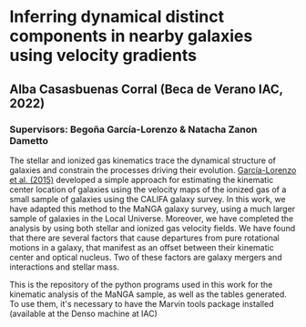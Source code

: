 # Inferring dynamical distinct components in nearby galaxies using velocity gradients
## Alba Casasbuenas Corral (Beca de Verano IAC, 2022)
### Supervisors: Begoña García-Lorenzo & Natacha Zanon Dametto

The stellar and ionized gas kinematics trace the dynamical structure of galaxies and constrain the processes driving their evolution. [García-Lorenzo et al. (2015)](https://www.aanda.org/articles/aa/full_html/2015/01/aa23485-14/aa23485-14.html) developed a simple approach for estimating the kinematic center location of galaxies using the velocity maps of the ionized gas of a small sample of galaxies using the CALIFA galaxy survey. In this work, we have adapted this method to the MaNGA galaxy survey, using a much larger sample of galaxies in the Local Universe. Moreover, we have completed the analysis by using both stellar and ionized gas velocity fields. We have found that there are several factors that cause departures from pure rotational motions in a galaxy, that manifest as an offset between their kinematic center and optical nucleus. Two of these factors are galaxy mergers and interactions and stellar mass. 

This is the repository of the python programs used in this work for the kinematic analysis of the MaNGA sample, as well as the tables generated. To use them, it's necessary to have the Marvin tools package installed (available at the Denso machine at IAC) 
